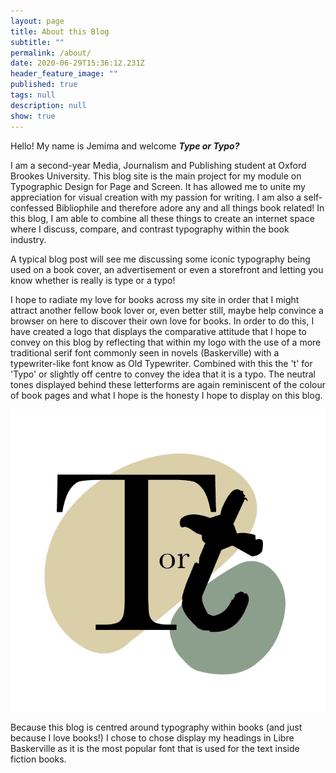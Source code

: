 ```yaml
---
layout: page
title: About this Blog
subtitle: ""
permalink: /about/
date: 2020-06-29T15:36:12.231Z
header_feature_image: ""
published: true
tags: null
description: null
show: true
---
```

Hello! My name is Jemima and welcome ***Type or Typo?***

I am a second-year Media, Journalism and Publishing student at Oxford Brookes University. This blog site is the main project for my module on Typographic Design for Page and Screen. It has allowed me to unite my appreciation for visual creation with my passion for writing. I am also a self-confessed Bibliophile and therefore adore any and all things book related! In this blog, I am able to combine all these things to create an internet space where I discuss, compare, and contrast typography within the book industry. 

A typical blog post will see me discussing some iconic typography being used on a book cover, an advertisement or even a storefront and letting you know whether is really is type or a typo! 

I hope to radiate my love for books across my site in order that I might attract another fellow book lover or, even better still, maybe help convince a browser on here to discover their own love for books. In order to do this, I have created a logo that displays the comparative attitude that I hope to convey on this blog by reflecting that within my logo with the use of a more traditional serif font commonly seen in novels (Baskerville) with a typewriter-like font know as Old Typewriter. Combined with this the 't' for 'Typo' or slightly off centre to convey the idea that it is a typo. The neutral tones displayed behind these letterforms are again reminiscent of the colour of book pages and what I hope is the honesty I hope to display on this blog.

![](../uploads/type-or-typo-logo-2.png)

Because this blog is centred around typography within books (and just because I love books!) I chose to chose display my headings in Libre Baskerville as it is the most popular font that is used for the text inside fiction books.